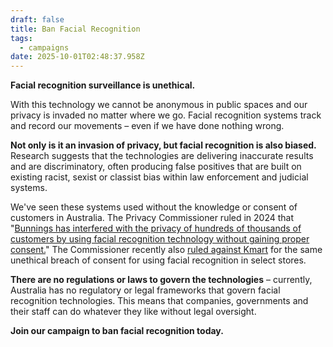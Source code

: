 ```yaml
---
draft: false
title: Ban Facial Recognition
tags:
  - campaigns
date: 2025-10-01T02:48:37.958Z
---
```

**Facial recognition surveillance is unethical.**

With this technology we cannot be anonymous in public spaces and our privacy is invaded no matter where we go. Facial recognition systems track and record our movements – even if we have done nothing wrong.

**Not only is it an invasion of privacy, but facial recognition is also biased.** Research suggests that the technologies are delivering inaccurate results and are discriminatory, often producing false positives that are built on existing racist, sexist or classist bias within law enforcement and judicial systems.

We've seen these systems used without the knowledge or consent of customers in Australia. The Privacy Commissioner ruled in 2024 that "[Bunnings has interfered with the privacy of hundreds of thousands of customers by using facial recognition technology without gaining proper consent.](https://www.abc.net.au/news/2024-11-19/oaic-investigation-into-bunnings-facial-recognition/104613700)" The Commissioner recently also [ruled against Kmart](https://www.abc.net.au/news/2025-09-18/kmart-facial-recognition-technology-privacy-commissioner/105785802) for the same unethical breach of consent for using facial recognition in select stores.

**There are no regulations or laws to govern the technologies** – currently, Australia has no regulatory or legal frameworks that govern facial recognition technologies. This means that companies, governments and their staff can do whatever they like without legal oversight.

**Join our campaign to ban facial recognition today.**

<link href='https://actionnetwork.org/css/style-embed-v3.css' rel='stylesheet' type='text/css' /><script src='https://actionnetwork.org/widgets/v5/form/facial-recognition-sign-up?format=js&source=widget'></script><div id='can-form-area-facial-recognition-sign-up' style='width: 100%'><!-- this div is the target for our HTML insertion --></div>